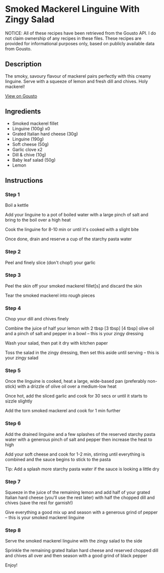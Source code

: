 # Smoked Mackerel Linguine With Zingy Salad

NOTICE: All of these recipes have been retrieved from the Gousto API. I do not claim ownership of any recipes in these files. These recipes are provided for informational purposes only, based on publicly available data from Gousto.

## Description

The smoky, savoury flavour of mackerel pairs perfectly with this creamy linguine. Serve with a squeeze of lemon and fresh dill and chives. Holy mackerel! 

[View on Gousto](https://www.gousto.co.uk/recipes/cookbook/linguine-with-smoked-mackerel-lemon-chives)

## Ingredients

- Smoked mackerel fillet
- Linguine (100g) x0
- Grated Italian hard cheese (30g)
- Linguine (190g)
- Soft cheese (50g)
- Garlic clove x2
- Dill & chive (10g)
- Baby leaf salad (50g)
- Lemon

## Instructions


### Step 1

Boil a kettle

Add your linguine to a pot of boiled water with a large pinch of salt and bring to the boil over a high heat

Cook the linguine for 8-10 min or until it's cooked with a slight bite

Once done, drain and reserve a cup of the starchy pasta water


### Step 2

Peel and finely slice (don't chop!) your garlic


### Step 3

Peel the skin off your smoked mackerel fillet[s]<span class="text-danger"> </span>and discard the skin

Tear the smoked mackerel into rough pieces


### Step 4

Chop your dill and chives finely

Combine the juice of half your<span class="text-danger"> </span>lemon with 2 tbsp <span class="text-purple">[3 tbsp]</span><span class="text-danger"> [4 tbsp] </span>olive oil and a pinch of salt and pepper in a bowl – this is your zingy dressing

Wash your salad, then pat it dry with kitchen paper

Toss the salad in the zingy dressing, then set this aside until serving – this is your zingy salad


### Step 5

Once the linguine is cooked, heat a large, wide-based pan (preferably non-stick) with a drizzle of olive oil over a medium-low heat

Once hot, add the sliced garlic and cook for 30 secs or until it starts to sizzle slightly

Add the torn smoked mackerel and cook for 1 min further


### Step 6

Add the drained linguine and a few splashes of the reserved starchy pasta water with a generous pinch of salt and pepper then increase the heat to high

Add your soft cheese and cook for 1-2 min, stirring until everything is combined and the sauce begins to stick to the pasta

Tip: Add a splash more starchy pasta water if the sauce is looking a little dry


### Step 7

Squeeze in the juice of the remaining lemon and add half of your grated Italian hard cheese (you'll use the rest later) with half the chopped dill and chives (save the rest for garnish!)

Give everything a good mix up and season with a generous grind of pepper – this is your smoked mackerel linguine

### Step 8

Serve the smoked mackerel linguine with the zingy salad to the side

Sprinkle the remaining grated Italian hard cheese and reserved chopped dill and chives all over and then season with a good grind of black pepper

Enjoy!

